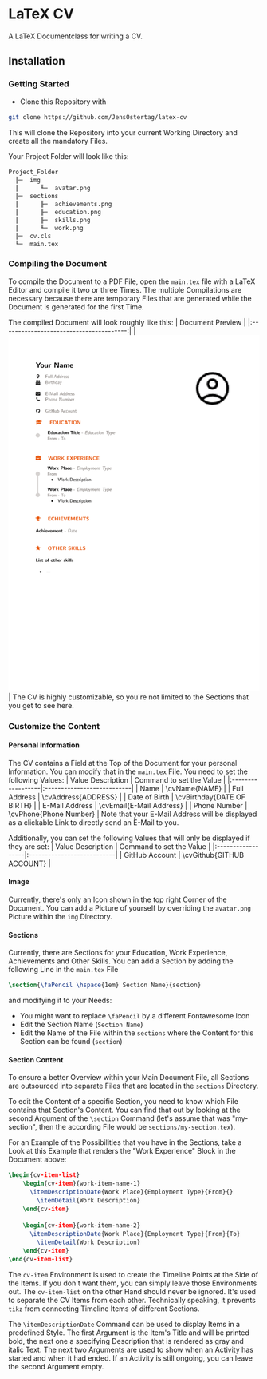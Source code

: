# LaTeX CV
A LaTeX Documentclass for writing a CV.

## Installation
### Getting Started
- Clone this Repository with
```sh
git clone https://github.com/JensOstertag/latex-cv
```
This will clone the Repository into your current Working Directory and create all the mandatory Files.

Your Project Folder will look like this:
```
Project_Folder
  ╟─  img
  ║      ╙─  avatar.png
  ╟─  sections
  ║      ╟─  achievements.png
  ║      ╟─  education.png
  ║      ╟─  skills.png
  ║      ╙─  work.png
  ╟─  cv.cls
  ╙─  main.tex
```

### Compiling the Document
To compile the Document to a PDF File, open the ``main.tex`` file with a LaTeX Editor and compile it two or three Times. The multiple Compilations are necessary because there are temporary Files that are generated while the Document is generated for the first Time.

The compiled Document will look roughly like this:
| Document Preview                        |
|:---------------------------------------:|
| ![Generated Document](./cv-preview.png) |
The CV is highly customizable, so you're not limited to the Sections that you get to see here.

### Customize the Content
#### Personal Information
The CV contains a Field at the Top of the Document for your personal Information. You can modify that in the ``main.tex`` File.
You need to set the following Values:
| Value Description | Command to set the Value   |
|:------------------|:---------------------------|
| Name              | \cvName{NAME}              |
| Full Address      | \cvAddress{ADDRESS}        |
| Date of Birth     | \cvBirthday{DATE OF BIRTH} |
| E-Mail Address    | \cvEmail{E-Mail Address}   |
| Phone Number      | \cvPhone{Phone Number}     |
Note that your E-Mail Address will be displayed as a clickable Link to directly send an E-Mail to you.

Additionally, you can set the following Values that will only be displayed if they are set:
| Value Description | Command to set the Value   |
|:------------------|:---------------------------|
| GitHub Account    | \cvGithub{GITHUB ACCOUNT}  |

#### Image
Currently, there's only an Icon shown in the top right Corner of the Document. You can add a Picture of yourself by overriding the ``avatar.png`` Picture within the ``img`` Directory.

#### Sections
Currently, there are Sections for your Education, Work Experience, Achievements and Other Skills. You can add a Section by adding the following Line in the ``main.tex`` File
```latex
\section{\faPencil \hspace{1em} Section Name}{section}
```
and modifying it to your Needs:
- You might want to replace ``\faPencil`` by a different Fontawesome Icon
- Edit the Section Name (``Section Name``)
- Edit the Name of the File within the ``sections`` where the Content for this Section can be found (``section``)

#### Section Content
To ensure a better Overview within your Main Document File, all Sections are outsourced into separate Files that are located in the ``sections`` Directory.

To edit the Content of a specific Section, you need to know which File contains that Section's Content. You can find that out by looking at the second Argument of the ``\section`` Command (let's assume that was "my-section", then the according File would be ``sections/my-section.tex``).

For an Example of the Possibilities that you have in the Sections, take a Look at this Example that renders the "Work Experience" Block in the Document above:
```latex
\begin{cv-item-list}
	\begin{cv-item}{work-item-name-1}
	  \itemDescriptionDate{Work Place}{Employment Type}{From}{}
		\itemDetail{Work Description}
	\end{cv-item}
	
	\begin{cv-item}{work-item-name-2}
	  \itemDescriptionDate{Work Place}{Employment Type}{From}{To}
		\itemDetail{Work Description}
	\end{cv-item}
\end{cv-item-list}
```
The ``cv-item`` Environment is used to create the Timeline Points at the Side of the Items. If you don't want them, you can simply leave those Environments out. The ``cv-item-list`` on the other Hand should never be ignored. It's used to separate the CV Items from each other. Technically speaking, it prevents ``tikz`` from connecting Timeline Items of different Sections.

The ``\itemDescriptionDate`` Command can be used to display Items in a predefined Style. The first Argument is the Item's Title and will be printed bold, the next one a specifying Description that is rendered as gray and italic Text. The next two Arguments are used to show when an Activity has started and when it had ended. If an Activity is still ongoing, you can leave the second Argument empty.
